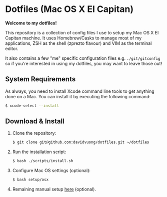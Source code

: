 # Dotfiles (Mac OS X El Capitan)

**Welcome to my dotfiles!**

This repository is a collection of config files I use to setup my Mac OS X El Capitan machine. It uses Homebrew/Casks to manage most of my applications, ZSH as the shell (zprezto flavour) and VIM as the terminal editor.

It also contains a few "me" specific configuration files e.g. `./git/gitconfig` so if you're interested in using my dotfiles, you may want to leave those out!

## System Requirements

As always, you need to install Xcode command line tools to get anything done on a Mac. You can install it by executing the following command:

```bash
$ xcode-select --install
```

## Download & Install

1. Clone the repository:

    ```bash
    $ git clone git@github.com:davidvuong/dotfiles.git ~/dotfiles
    ```

1. Run the installation script:

    ```bash
    $ bash ./scripts/install.sh
    ```

1. Configure Mac OS settings (optional):

    ```bash
    $ bash setup/osx
    ```

1. Remaining manual setup [here](setup/README.md) (optional).
